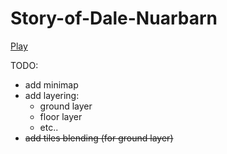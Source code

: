 # Story-of-Dale-Nuarbarn
<a href=https://mixdevanim.github.io/Story-of-Dale-Nuarbarn/>Play</a>

TODO:
- add minimap
- add layering:
  - ground layer
  - floor layer
  - etc..
- ~~add tiles blending (for ground layer)~~
